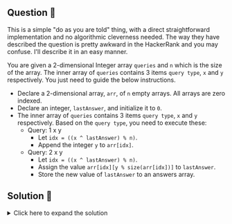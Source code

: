 ## Question 🤔
This is a simple "do as you are told" thing, with a direct straightforward implementation and no algorithmic cleverness needed.
The way they have described the question is pretty awkward in the HackerRank and you may confuse. I'll describe it in an easy manner.

You are given a 2-dimensional Integer array `queries` and `n` which is the size of the array.
The inner array of `queries` contains 3 items `query type`, `x` and `y` respectively. You just need to guide the below instructions.

- Declare a 2-dimensional array, `arr`, of `n` empty arrays. All arrays are zero indexed.
- Declare an integer, `lastAnswer`, and initialize it to `0`.
- The inner array of `queries` contains 3 items `query type`, `x` and `y` respectively. Based on the `query type`, you need to execute these:
  - Query: 1 x y
    - Let `idx = ((x ^ lastAnswer) % n)`.
    - Append the integer `y` to `arr[idx]`.
  - Query: 2 x y
    - Let `idx = ((x ^ lastAnswer) % n)`.
    - Assign the value `arr[idx][y % size(arr[idx])]` to `lastAnswer`.
    - Store the new value of `lastAnswer` to an answers array.

## Solution 🙋
<details>
  <summary>Click here to expand the solution</summary>

1. There is no need for a detailed description since all the instructions and logic are already given by the question itself. We just need a copy-paste kind of thing to do.
</details>
